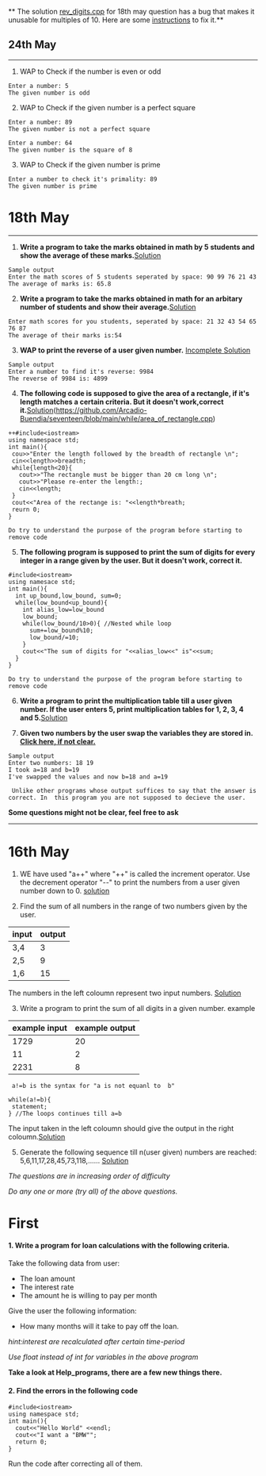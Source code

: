 ** The solution [rev_digits.cpp](https://github.com/Arcadio-Buendia/seventeen/blob/main/while/rev_digits.cpp) for 18th may question has a bug that makes it unusable for multiples of 10. Here are some [instructions](https://github.com/Arcadio-Buendia/seventeen/blob/main/Extras/rev_digits_bugs_instruction.md) to fix it.** 

## 24th May

------------------------------------------------------------

1. WAP to Check if the number is even or odd
```Sample output
Enter a number: 5
The given number is odd
```
2. WAP to Check if the given number is a perfect square
``` Sample output
Enter a number: 89
The given number is not a perfect square
```
```
Enter a number: 64
The given number is the square of 8
```
3. WAP to Check if the given number is prime
```Sample output
Enter a number to check it's primality: 89
The given number is prime
```


# 18th May

 ---------------------------------------------------------------------- 


1. **Write a program to take the marks obtained in math by 5 students and show the average of these marks.**[Solution](https://github.com/Arcadio-Buendia/seventeen/blob/main/while/average_of_5.cpp)
 ```
 Sample output
 Enter the math scores of 5 students seperated by space: 90 99 76 21 43
 The average of marks is: 65.8
 ```
2. **Write a program to take the marks obtained in math for an arbitary number of students and show their average.**[Solution](https://github.com/Arcadio-Buendia/seventeen/blob/main/while/average_of_arbitary.cpp)
 ```
 Enter math scores for you students, seperated by space: 21 32 43 54 65 76 87
 The average of their marks is:54
 ```

3. **WAP to print the reverse of a user given number.** [Incomplete Solution](https://github.com/Arcadio-Buendia/seventeen/blob/main/while/rev_digits.cpp)
 ```
 Sample output
 Enter a number to find it's reverse: 9984
 The reverse of 9984 is: 4899
 ```

4. **The following code is supposed to give the area of a rectangle, if it's length matches a certain criteria. But it doesn't work,correct it.**[Solution]()(https://github.com/Arcadio-Buendia/seventeen/blob/main/while/area_of_rectangle.cpp)
 ```
 ++#include<iostream>
 using namespace std;
 int main(){
  cou>>"Enter the length followed by the breadth of rectangle \n";
  cin<<length>>breadth;
  while{length<20}{
    cout>>"The rectangle must be bigger than 20 cm long \n";
    cout>>"Please re-enter the length:;
    cin<<length;
  }
  cout<<"Area of the rectange is: "<<length*breath;
  reurn 0;
 }
 ```
 ```Do try to understand the purpose of the program before starting to remove code```

5. **The following program is supposed to print the sum of digits for every integer in a range given by the user. But it doesn't work, correct it.**
 ```
 #include<iostream>
 using namesace std;
 int main(){
   int up_bound,low_bound, sum=0;
   while(low_bound<up_bound){
     int alias_low=low_bound
     low_bound;
     while(low_bound/10>0){ //Nested while loop
       sum+=low_bound%10;
       low_bound/=10;
     }
     cout<<"The sum of digits for "<<alias_low<<" is"<<sum;
   }
 }
 ```
 ```Do try to understand the purpose of the program before starting to remove code```


6. **Write a program to print the multiplication table till a user given number. If the user enters 5, print multiplication tables for 1, 2, 3, 4 and 5.**[Solution](https://github.com/Arcadio-Buendia/seventeen/blob/main/while/multiplication_table.cpp)


7. **Given two numbers by the user swap the variables they are stored in.
 [Click here, if not clear.](https://github.com/Arcadio-Buendia/seventeen/blob/main/Extras/swap.png)**
 ```
 Sample output 
 Enter two numbers: 18 19
 I took a=18 and b=19
 I've swapped the values and now b=18 and a=19
 ```
 ``` Unlike other programs whose output suffices to say that the answer is correct. In  this program you are not supposed to decieve the user.```

 **Some questions might not be clear, feel free to ask**

---------------------------

# 16th May


1. WE have used "a++" where "++" is called the increment operator. Use the decrement operator "--" to print the numbers from a user given number down to 0.
[solution](https://github.com/Arcadio-Buendia/seventeen/blob/main/while/decrement_while.cpp)


2. Find the sum of all numbers in the range of two numbers given by the user.

input | output
------|------
3,4|3
2,5|9
1,6|15


The numbers in the left coloumn represent two input numbers.
[Solution](https://github.com/Arcadio-Buendia/seventeen/blob/main/while/sum_in_range.cpp)

3. Write a program to print the sum of all digits in a given number.
example

example input|example output
-----|-------
1729|20
11|2
2231|8

 ``` a!=b is the syntax for "a is not equanl to  b"```


 ```
 while(a!=b){
  statement;
 } //The loops continues till a=b
 ```
 
 The input taken in the left coloumn should give the output in the right coloumn.[Solution](https://github.com/Arcadio-Buendia/seventeen/blob/main/while/sum_of_digits.cpp)

 5. Generate the following sequence till n(user given) numbers are reached:
 5,6,11,17,28,45,73,118,......
 [Solution](https://github.com/Arcadio-Buendia/seventeen/blob/main/while/sequence_prob.cpp)

 *The questions are in increasing order of difficulty*

 *Do any one or more (try all) of the above questions.*


# First
#### 1. Write a program for loan calculations with the following criteria.

Take the following data from user:
- The loan amount
- The interest rate
- The amount he is willing to pay per month

Give the user the following information:
- How many months will it take to pay off the loan.

*hint:interest are recalculated after certain time-period*

*Use float instead of int for variables in the above program*

**Take a look at Help_programs, there are a few new things there.**
#### 2. Find the errors in the following code
``` 
#include<iostream>
using namespace std;
int main(){
  cout<<"Hello World" <<endl;
  cout<<"I want a "BMW"";
  return 0;
}
```
Run the code after correcting all of them.
